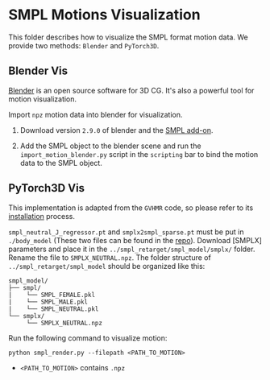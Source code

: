 # SMPL Motions Visualization

This folder describes how to visualize the SMPL format motion data. We provide two methods: `Blender` and `PyTorch3D`.

## Blender Vis

[Blender](https://www.blender.org/) is an open source software for 3D CG. It's also a powerful tool for motion visualization.

Import `npz` motion data into blender for visualization.

1. Download version `2.9.0` of blender and the [SMPL add-on](https://smpl.is.tue.mpg.de/index.html).

2. Add the SMPL object to the blender scene and run the `import_motion_blender.py` script in the `scripting` bar to bind the motion data to the SMPL object.

## PyTorch3D Vis

This implementation is adapted from the `GVHMR` code, so please refer to its [installation](https://github.com/zju3dv/GVHMR/blob/main/docs/INSTALL.md) process.

`smpl_neutral_J_regressor.pt` and `smplx2smpl_sparse.pt` must be put in `./body_model` (These two files can be found in the [repo](https://github.com/zju3dv/GVHMR/tree/main/hmr4d/utils/body_model)). Download [SMPLX] parameters and place it in the `../smpl_retarget/smpl_model/smplx/` folder. Rename the file to `SMPLX_NEUTRAL.npz`. The folder structure of `../smpl_retarget/smpl_model` should be organized like this:
```
smpl_model/
├── smpl/
|    └── SMPL_FEMALE.pkl
|    └── SMPL_MALE.pkl
|    └── SMPL_NEUTRAL.pkl
└── smplx/
     └── SMPLX_NEUTRAL.npz
```

Run the following command to visualize motion:

```
python smpl_render.py --filepath <PATH_TO_MOTION>
```

- `<PATH_TO_MOTION>` contains `.npz`